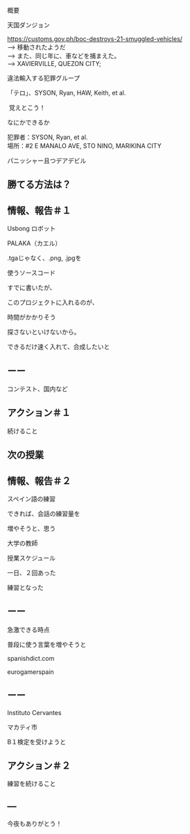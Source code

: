 概要

天国ダンジョン

https://customs.gov.ph/boc-destroys-21-smuggled-vehicles/<br/>
—> 移動されたようだ<br/>
—> また、同じ年に、車などを捕まえた。<br/>
—> XAVIERVILLE, QUEZON CITY;

違法輸入する犯罪グループ

「テロ」、SYSON, Ryan, HAW, Keith, et al.

 覚えとこう！

なにかできるか

犯罪者：SYSON, Ryan, et al.<br/>
場所：#2 E MANALO AVE, STO NINO, MARIKINA CITY

パニッシャー且つデアデビル

## 勝てる方法は？

## 情報、報告＃１

Usbong ロボット

PALAKA（カエル）

.tgaじゃなく、.png, .jpgを

使うソースコード

すでに書いたが、

このプロジェクトに入れるのが、

時間がかかりそう

探さないといけないから。

できるだけ速く入れて、合成したいと

## ーー

コンテスト、国内など

## アクション＃１

続けること

## 次の授業

## 情報、報告＃２

スペイン語の練習

できれば、会話の練習量を

増やそうと、思う

大学の教師

授業スケジュール

一日、２回あった

練習となった

## ーー

急激できる時点

普段に使う言葉を増やそうと

spanishdict.com

eurogamerspain

## ーー

Instituto Cervantes

マカティ市

B１検定を受けようと


## アクション＃２

練習を続けること

## —

今夜もありがとう！
